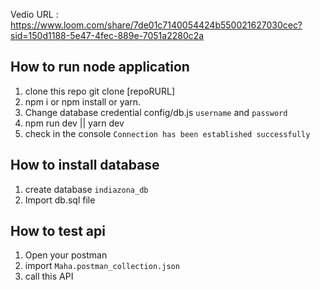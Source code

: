 
Vedio URL : https://www.loom.com/share/7de01c7140054424b550021627030cec?sid=150d1188-5e47-4fec-889e-7051a2280c2a

## How to run node application 
1.  clone this repo git clone [repoRURL]
2.  npm i or npm install or yarn.
3.  Change database credential config/db.js  `username` and `password`
4.  npm run dev ||  yarn dev
5.  check in the console   `Connection has been established successfully`

## How to install database 
 1. create database `indiazona_db`
 2. Import  db.sql file

## How to test api
1. Open your postman
2. import `Maha.postman_collection.json`
3. call this API
   
   
